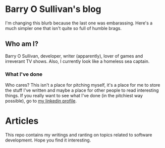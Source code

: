 # Barry O Sullivan's blog

I'm changing this blurb because the last one was embarassing. Here's a much simpler one that isn't quite so full of humble brags.

## Who am I?
Barry O Sullivan, developer, writer (apparently), lover of games and irreverant TV shows. Also, I currently look like a homeless sea captain.

### What I've done
Who cares? This isn't a place for pitching myself, it's a place for me to store the stuff I've written and maybe a place for other people to read interesting things. If you really want to see what I've done (in the pitchiest way possible), go to [my linkedin profile](https://ie.linkedin.com/in/barryosu).

# Articles
This repo contains my writings and ranting on topics related to software development. Hope you find it interesting.

